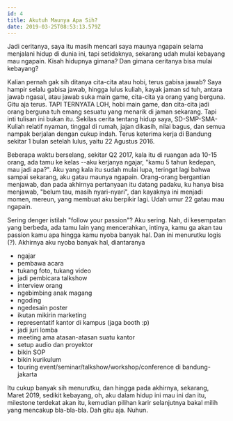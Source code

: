 ```yaml
---
id: 4
title: Akutuh Maunya Apa Sih?
date: 2019-03-25T08:53:13.579Z
---
```

Jadi ceritanya, saya itu masih mencari saya maunya ngapain selama menjalani hidup di dunia ini, tapi setidaknya, sekarang udah mulai kebayang mau ngapain. Kisah hidupnya gimana? Dan gimana ceritanya bisa mulai kebayang?

Kalian pernah gak sih ditanya cita-cita atau hobi, terus gabisa jawab? Saya hampir selalu gabisa jawab, hingga lulus kuliah, kayak jaman sd tuh, antara jawab ngasal, atau jawab suka main game, cita-cita ya orang yang berguna. Gitu aja terus. TAPI TERNYATA LOH, hobi main game, dan cita-cita jadi orang berguna tuh emang sesuatu yang menarik di jaman sekarang. Tapi inti tulisan ini bukan itu. Sekilas cerita tentang hidup saya, SD-SMP-SMA-Kuliah relatif nyaman, tinggal di rumah, jajan dikasih, nilai bagus, dan semua nampak berjalan dengan cukup indah. Terus keterima kerja di Bandung sekitar 1 bulan setelah lulus, yaitu 22 Agustus 2016.

Beberapa waktu berselang, sekitar Q2 2017, kala itu di ruangan ada 10-15 orang, ada tamu ke kelas --aku kerjanya ngajar, "kamu 5 tahun kedepan, mau jadi apa?". Aku yang kala itu sudah mulai lupa, teringat lagi bahwa sampai sekarang, aku gatau maunya ngapain. Orang-orang bergantian menjawab, dan pada akhirnya pertanyaan itu datang padaku, ku hanya bisa menjawab, "belum tau, masih nyari-nyari", dan kayaknya ini menjadi momen, mereun, yang membuat aku berpikir lagi. Udah umur 22 gatau mau ngapain.

Sering denger istilah "follow your passion"? Aku sering. Nah, di kesempatan yang berbeda, ada tamu lain yang mencerahkan, intinya, kamu ga akan tau passion kamu apa hingga kamu nyoba banyak hal. Dan ini menurutku logis (?). Akhirnya aku nyoba banyak hal, diantaranya

* ngajar
* pembawa acara
* tukang foto, tukang video
* jadi pembicara talkshow
* interview orang
* ngebimbing anak magang
* ngoding
* ngedesain poster
* ikutan mikirin marketing
* representatif kantor di kampus (jaga booth :p)
* jadi juri lomba
* meeting ama atasan-atasan suatu kantor
* setup audio dan proyektor
* bikin SOP
* bikin kurikulum
* touring event/seminar/talkshow/workshop/conference di bandung-jakarta

Itu cukup banyak sih menurutku, dan hingga pada akhirnya, sekarang, Maret 2019, sedikit kebayang, oh, aku dalam hidup ini mau ini dan itu, milestone terdekat akan itu, kemudian pilihan karir selanjutnya bakal milih yang mencakup bla-bla-bla. Dah gitu aja. Nuhun.
